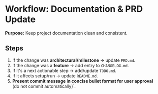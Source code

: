 # Workflow: Documentation & PRD Update

**Purpose:** Keep project documentation clean and consistent.

## Steps

1. If the change was **architectural/milestone** → update `PRD.md`.
2. If the change was a **feature** → add entry to `CHANGELOG.md`.
3. If it's a next actionable step → add/update `TODO.md`.
4. If it affects setup/run → update `README.md`.
5. **Present commit message in concise bullet format for user approval** (do not commit automatically)`.

